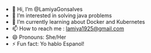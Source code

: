- 👋 Hi, I’m @LamiyaGonsalves
- 👀 I’m interested in solving java problems
- 🌱 I’m currently learning about Docker and Kubernetes
- 📫 How to reach me : lamiya1925@gmail.com
- 😄 Pronouns: She/Her
- ⚡ Fun fact: Yo hablo Espanol!


